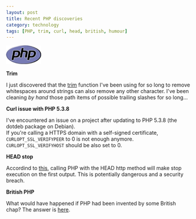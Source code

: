 ```yaml
---
layout: post
title: Recent PHP discoveries
category: technology
tags: [PHP, trim, curl, head, british, humour]
---
```


<img src="/img/geek-technology/2011-08-25-recent-php-discoveries/php-med-trans.png" class="post-img float-left"/>

__Trim__

I just discovered that the [trim](http://us.php.net/manual/en/function.trim.php "trim documentation") function I've been using for so long to remove whitespaces around strings can also remove any other character. I've been cleaning _by hand_ those path items of possible trailing slashes for so long...

__Curl issue with PHP 5.3.8__

I've encountered an issue on a project after updating to PHP 5.3.8 (the dotdeb package on Debian).  
If you're calling a HTTPS domain with a self-signed certificate, `CURLOPT_SSL_VERIFYPEER` to 0 is not enough anymore. `CURLOPT_SSL_VERIFYHOST` should be also set to 0.

__HEAD stop__

Accordind to [this](https://students.mimuw.edu.pl/~ai292615/php_head_trick.pdf), calling PHP with the HEAD http method will make stop execution on the first output. This is potentially dangerous and a security breach.

__British PHP__

What would have happened if PHP had been invented by some British chap? The answer is [here](http://www.addedbytes.com/blog/if-php-were-british/).